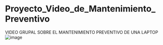 # Proyecto_Video_de_Mantenimiento_Preventivo
VIDEO GRUPAL SOBRE EL MANTENIMIENTO PREVENTIVO DE UNA LAPTOP
![image](https://github.com/Christopher9653/Proyecto_Video_de_Mantenimiento_Preventivo/assets/132909268/7aa5a62a-03d0-4d4d-941b-6bb15df6f917)


